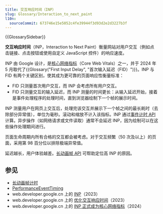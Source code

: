 ```yaml
---
title: 交互响应时间（INP）
slug: Glossary/Interaction_to_next_paint
l10n:
  sourceCommit: 673746e15e5052c4fe39944f3d93d2e2d3227b3f
---
```


{{GlossarySidebar}}

**交互响应时间**（INP，Interaction to Next Paint）衡量网站对用户交互（例如点击链接、点击按钮或使用自定义 JavaScript 控件）的响应速度。

INP 由 Google 设计，是[核心网络指标](https://web.developers.google.cn/articles/vitals)（Core Web Vitals）之一，并于 2024 年 5 月取代了{{Glossary("First Input Delay", "首次输入延迟（FID）")}}。INP 与 FID 有两个关键区别，使其成为更可靠的页面响应性衡量标准：

- FID 只测量首次用户交互，而 INP 会考虑所有用户交互。
- FID 只测量交互的输入延迟，而 INP 测量的时间更长：从输入延迟开始，接着是事件处理程序的处理时间，直到浏览器绘制下一个帧的展示时间。

INP 测量用户在网页上交互后，处理完该交互并展示下一个帧之间的最长耗时（去除部分异常值），单位为毫秒。滚动和缩放不计入该指标。INP 通过[事件计时 API](/zh-CN/docs/Web/API/PerformanceEventTiming) 计算。异步操作（如网络请求或文件读取）通常不会延迟 INP，因为绘制可以在这些操作处理期间进行。

页面生命周期内所有合格的交互都会被考虑。对于交互频繁（50 次及以上）的页面，采用第 98 百分位以排除极端异常值。

延迟越长，用户体验越差。[长动画帧 API](/zh-CN/docs/Web/API/Performance_API/Long_animation_frame_timing) 可帮助定位高 INP 的原因。

## 参见

- [长动画帧计时](/zh-CN/docs/Web/API/Performance_API/Long_animation_frame_timing)
- [PerformanceEventTiming](/zh-CN/docs/Web/API/PerformanceEventTiming)
- web.developer.google.cn 上的 [INP](https://web.developers.google.cn/articles/inp)（2023）
- web.developer.google.cn 上的 [优化交互响应时间](https://web.developers.google.cn/articles/optimize-inp)（2023）
- web.developer.google.cn 上的 [INP 正式成为核心网络指标](https://web.developers.google.cn/blog/inp-cwv-launch)（2024）
